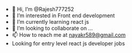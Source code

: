 - 👋 Hi, I’m @Rajesh777252
- 👀 I’m interested in Front end development
- 🌱 I’m currently learning react js
- 💞️ I’m looking to collaborate on ...
- 📫 How to reach me at nayakr589@gmail.com
- Looking for entry level react js developer jobs

<!---
Rajesh777252/Rajesh777252 is a ✨ special ✨ repository because its `README.md` (this file) appears on your GitHub profile.
You can click the Preview link to take a look at your changes.
--->
